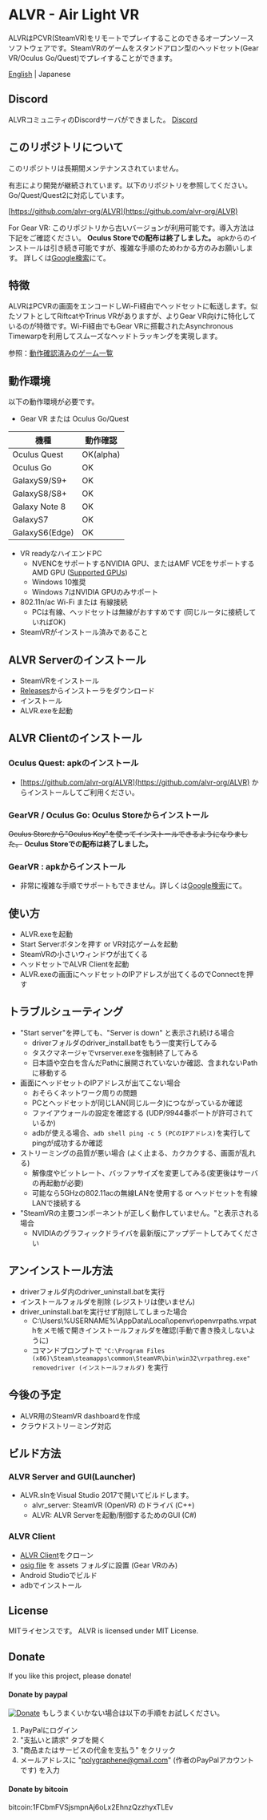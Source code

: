 # ALVR - Air Light VR

ALVRはPCVR(SteamVR)をリモートでプレイすることのできるオープンソースソフトウェアです。SteamVRのゲームをスタンドアロン型のヘッドセット(Gear VR/Oculus Go/Quest)でプレイすることができます。

[English](https://github.com/polygraphene/ALVR/) | Japanese

## Discord

ALVRコミュニティのDiscordサーバができました。
[Discord](https://discord.gg/KbKk3UM)

## このリポジトリについて

このリポジトリは長期間メンテナンスされていません。

有志により開発が継続されています。以下のリポジトリを参照してください。Go/Quest/Quest2に対応しています。

[https://github.com/alvr-org/ALVR](https://github.com/alvr-org/ALVR)

For Gear VR: このリポジトリから古いバージョンが利用可能です。導入方法は下記をご確認ください。
**Oculus Storeでの配布は終了しました。**
apkからのインストールは引き続き可能ですが、複雑な手順のためわかる方のみお願いします。
詳しくは[Google検索](https://www.google.com/search?q=gearvr+osig+apk+sideload)にて。

## 特徴
ALVRはPCVRの画面をエンコードしWi-Fi経由でヘッドセットに転送します。似たソフトとしてRiftcatやTrinus VRがありますが、よりGear VR向けに特化しているのが特徴です。Wi-Fi経由でもGear VRに搭載されたAsynchronous Timewarpを利用してスムーズなヘッドトラッキングを実現します。

参照：[動作確認済みのゲーム一覧](https://github.com/polygraphene/ALVR/wiki/List-of-tested-VR-games-and-experiences)

## 動作環境
以下の動作環境が必要です。
- Gear VR または Oculus Go/Quest

|機種|動作確認|
|---|---|
|Oculus Quest|OK(alpha)|
|Oculus Go|OK|
|GalaxyS9/S9+|OK|
|GalaxyS8/S8+|OK|
|Galaxy Note 8|OK|
|GalaxyS7|OK|
|GalaxyS6(Edge)|OK|

- VR readyなハイエンドPC
    - NVENCをサポートするNVIDIA GPU、またはAMF VCEをサポートするAMD GPU ([Supported GPUs](https://github.com/polygraphene/ALVR/wiki/Supported-GPU))
    - Windows 10推奨
    - Windows 7はNVIDIA GPUのみサポート
- 802.11n/ac Wi-Fi または 有線接続
    - PCは有線、ヘッドセットは無線がおすすめです (同じルータに接続していればOK)
- SteamVRがインストール済みであること

## ALVR Serverのインストール

- SteamVRをインストール
- [Releases](https://github.com/polygraphene/ALVR/releases)からインストーラをダウンロード
- インストール
- ALVR.exeを起動

## ALVR Clientのインストール

### Oculus Quest: apkのインストール

- [https://github.com/alvr-org/ALVR](https://github.com/alvr-org/ALVR) からインストールしてご利用ください。

### GearVR / Oculus Go: Oculus Storeからインストール

~~Oculus Storeから"Oculus Key"を使ってインストールできるようになりました。~~
**Oculus Storeでの配布は終了しました。**

### GearVR : apkからインストール

- 非常に複雑な手順でサポートもできません。詳しくは[Google検索](https://www.google.com/search?q=gearvr+osig+apk+sideload)にて。

## 使い方

- ALVR.exeを起動
- Start Serverボタンを押す or VR対応ゲームを起動
- SteamVRの小さいウィンドウが出てくる
- ヘッドセットでALVR Clientを起動
- ALVR.exeの画面にヘッドセットのIPアドレスが出てくるのでConnectを押す

## トラブルシューティング

- "Start server"を押しても、"Server is down" と表示され続ける場合
    - driverフォルダのdriver\_install.batをもう一度実行してみる
    - タスクマネージャでvrserver.exeを強制終了してみる
    - 日本語や空白を含んだPathに展開されていないか確認、含まれないPathに移動する
- 画面にヘッドセットのIPアドレスが出てこない場合
    - おそらくネットワーク周りの問題
    - PCとヘッドセットが同じLAN(同じルータ)につながっているか確認
    - ファイアウォールの設定を確認する (UDP/9944番ポートが許可されているか)
    - adbが使える場合、`adb shell ping -c 5 (PCのIPアドレス)`を実行してpingが成功するか確認
- ストリーミングの品質が悪い場合 (よく止まる、カクカクする、画面が乱れる)
    - 解像度やビットレート、バッファサイズを変更してみる(変更後はサーバの再起動が必要)
    - 可能なら5GHzの802.11acの無線LANを使用する or ヘッドセットを有線LANで接続する
- "SteamVRの主要コンポーネントが正しく動作していません。"と表示される場合
    - NVIDIAのグラフィックドライバを最新版にアップデートしてみてください

## アンインストール方法

- driverフォルダ内のdriver\_uninstall.batを実行
- インストールフォルダを削除 (レジストリは使いません)
- driver\_uninstall.batを実行せず削除してしまった場合
    - C:\Users\\%USERNAME%\AppData\Local\openvr\openvrpaths.vrpathをメモ帳で開きインストールフォルダを確認(手動で書き換えしないように)
    - コマンドプロンプトで
    `"C:\Program Files (x86)\Steam\steamapps\common\SteamVR\bin\win32\vrpathreg.exe" removedriver (インストールフォルダ)`
    を実行

## 今後の予定

- ALVR用のSteamVR dashboardを作成
- クラウドストリーミング対応

## ビルド方法

### ALVR Server and GUI(Launcher)

- ALVR.slnをVisual Studio 2017で開いてビルドします。
    - alvr\_server: SteamVR (OpenVR) のドライバ (C++)
    - ALVR: ALVR Serverを起動/制御するためのGUI (C#)

### ALVR Client

- [ALVR Client](https://github.com/polygraphene/ALVRClient)をクローン
- [osig file](https://developer.oculus.com/documentation/mobilesdk/latest/concepts/mobile-submission-sig-file/) を assets フォルダに設置 (Gear VRのみ)
- Android Studioでビルド
- adbでインストール

## License
MITライセンスです。
ALVR is licensed under MIT License.

## Donate
If you like this project, please donate!

#### Donate by paypal
[![Donate](https://img.shields.io/badge/Donate-PayPal-green.svg)](https://www.paypal.com/cgi-bin/webscr?cmd=_donations&business=polygraphene@gmail.com&lc=US&item_name=Donate+for+ALVR+developer&no_note=0&cn=&curency_code=USD&bn=PP-DonationsBF:btn_donateCC_LG.gif:NonHosted)
もしうまくいかない場合は以下の手順をお試しください。
1. PayPalにログイン
2. "支払いと請求" タブを開く
3. "商品またはサービスの代金を支払う" をクリック
4. メールアドレスに "polygraphene@gmail.com" (作者のPayPalアカウントです) を入力

#### Donate by bitcoin
bitcoin:1FCbmFVSjsmpnAj6oLx2EhnzQzzhyxTLEv
